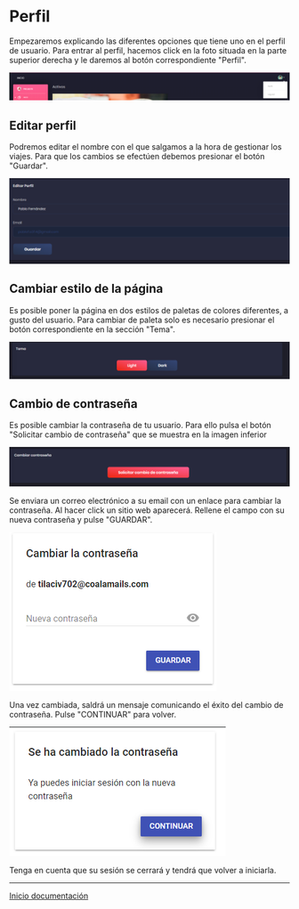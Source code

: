# Perfil

Empezaremos explicando las diferentes opciones que tiene uno en el perfil de usuario. Para entrar al perfil, hacemos click en la foto situada en la parte superior derecha y le daremos al botón correspondiente "Perfil".

![24](../images/24.PNG)

## Editar perfil

Podremos editar el nombre con el que salgamos a la hora de gestionar los viajes. Para que los cambios se efectúen debemos presionar el botón "Guardar".

![25](../images/25.PNG)

## Cambiar estilo de la página

Es posible poner la página en dos estilos de paletas de colores diferentes, a gusto del usuario. Para cambiar de paleta solo es necesario presionar el botón correspondiente en la sección "Tema".

![26](../images/26.PNG)

## Cambio de contraseña

Es posible cambiar la contraseña de tu usuario. Para ello pulsa el botón "Solicitar cambio de contraseña" que se muestra en la imagen inferior

![43](../images/43.PNG)

Se enviara un correo electrónico a su email con un enlace para cambiar la contraseña. Al hacer click un sitio web aparecerá. Rellene el campo con su nueva contraseña y pulse "GUARDAR".

![44](../images/44.PNG)

Una vez cambiada, saldrá un mensaje comunicando el éxito del cambio de contraseña. Pulse "CONTINUAR" para volver.

![45](../images/45.PNG)

Tenga en cuenta que su sesión se cerrará y tendrá que volver a iniciarla.

---

[Inicio documentación](../README.md)
